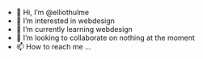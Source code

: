 - 👋 Hi, I’m @elliothulme
- 👀 I’m interested in webdesign
- 🌱 I’m currently learning webdesign
- 💞️ I’m looking to collaborate on nothing at the moment
- 📫 How to reach me ...

<!---
elliothulme/elliothulme is a ✨ special ✨ repository because its `README.md` (this file) appears on your GitHub profile.
You can click the Preview link to take a look at your changes.
--->
